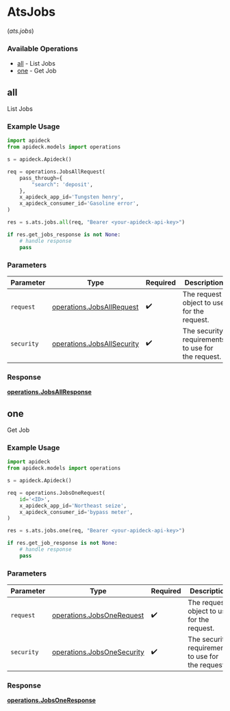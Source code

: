 # AtsJobs
(*ats.jobs*)

### Available Operations

* [all](#all) - List Jobs
* [one](#one) - Get Job

## all

List Jobs

### Example Usage

```python
import apideck
from apideck.models import operations

s = apideck.Apideck()

req = operations.JobsAllRequest(
    pass_through={
        "search": 'deposit',
    },
    x_apideck_app_id='Tungsten henry',
    x_apideck_consumer_id='Gasoline error',
)

res = s.ats.jobs.all(req, "Bearer <your-apideck-api-key>")

if res.get_jobs_response is not None:
    # handle response
    pass
```

### Parameters

| Parameter                                                                | Type                                                                     | Required                                                                 | Description                                                              |
| ------------------------------------------------------------------------ | ------------------------------------------------------------------------ | ------------------------------------------------------------------------ | ------------------------------------------------------------------------ |
| `request`                                                                | [operations.JobsAllRequest](../../models/operations/jobsallrequest.md)   | :heavy_check_mark:                                                       | The request object to use for the request.                               |
| `security`                                                               | [operations.JobsAllSecurity](../../models/operations/jobsallsecurity.md) | :heavy_check_mark:                                                       | The security requirements to use for the request.                        |


### Response

**[operations.JobsAllResponse](../../models/operations/jobsallresponse.md)**


## one

Get Job

### Example Usage

```python
import apideck
from apideck.models import operations

s = apideck.Apideck()

req = operations.JobsOneRequest(
    id='<ID>',
    x_apideck_app_id='Northeast seize',
    x_apideck_consumer_id='bypass meter',
)

res = s.ats.jobs.one(req, "Bearer <your-apideck-api-key>")

if res.get_job_response is not None:
    # handle response
    pass
```

### Parameters

| Parameter                                                                | Type                                                                     | Required                                                                 | Description                                                              |
| ------------------------------------------------------------------------ | ------------------------------------------------------------------------ | ------------------------------------------------------------------------ | ------------------------------------------------------------------------ |
| `request`                                                                | [operations.JobsOneRequest](../../models/operations/jobsonerequest.md)   | :heavy_check_mark:                                                       | The request object to use for the request.                               |
| `security`                                                               | [operations.JobsOneSecurity](../../models/operations/jobsonesecurity.md) | :heavy_check_mark:                                                       | The security requirements to use for the request.                        |


### Response

**[operations.JobsOneResponse](../../models/operations/jobsoneresponse.md)**

